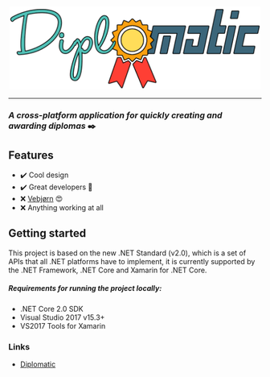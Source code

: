 <p align="center">
	<img width="500px" src="Resources/Diplomatic.png" />
</p>
<hr>

### *A cross-platform application for quickly creating and awarding diplomas* :black_nib: 

## Features
* :heavy_check_mark: Cool design
* :heavy_check_mark: Great developers :muscle:
* :x: [Vebjørn](https://github.com/vebjornhaugland) :heart_eyes:
* :x: Anything working at all

## Getting started
This project is based on the new .NET Standard (v2.0), which is a set of APIs that all .NET platforms have to implement, it is currently supported by the .NET Framework, .NET Core and Xamarin for .NET Core.

##### Requirements for running the project locally: 

* .NET Core 2.0 SDK
* Visual Studio 2017 v15.3+
* VS2017 Tools for Xamarin

### Links
* [Diplomatic](https://github.com/Dualog-students/Diplomatic)
